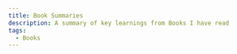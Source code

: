 ```yaml
---
title: Book Summaries
description: A summary of key learnings from Books I have read
tags:
  - Books
---
```

